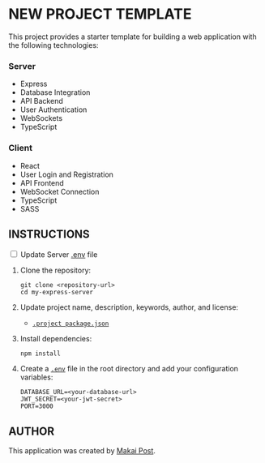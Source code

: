 # NEW PROJECT TEMPLATE #
This project provides a starter template for building a web application with the following technologies:

### Server ###
- Express
- Database Integration
- API Backend
- User Authentication
- WebSockets
- TypeScript

### Client ###
- React
- User Login and Registration
- API Frontend
- WebSocket Connection
- TypeScript
- SASS

## INSTRUCTIONS ##
<input type='checkbox'> Update Server [.env](./server/.env) file
1. Clone the repository:
   ```
   git clone <repository-url>
   cd my-express-server
   ```

2. Update project name, description, keywords, author, and license:
   - [`.project package.json`](package.json)

2. Install dependencies:
   ```
   npm install
   ```

3. Create a [`.env`](./server/.env) file in the root directory and add your configuration variables:
   ```
   DATABASE_URL=<your-database-url>
   JWT_SECRET=<your-jwt-secret>
   PORT=3000
   ```

## AUTHOR ##
This application was created by [Makai Post](mailto:postmakai@gmail.com).
